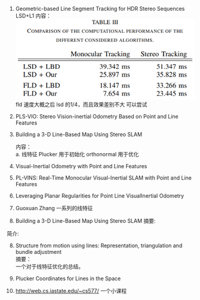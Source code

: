 <!--
 * @Author: Liu Weilong
 * @Date: 2021-03-09 16:21:03
 * @LastEditors: Liu Weilong 
 * @LastEditTime: 2021-03-09 16:35:26
 * @FilePath: /3rd-test-learning/38. line_feature/paper_reading.md
 * @Description: 
-->
1. Geometric-based Line Segment Tracking for HDR Stereo Sequences LSD+L1
   内容：<br>
   ![](./pic/1.png)
   fld 速度大概之后 lsd 的1/4，而且效果差别不大 可以尝试

2. PLS-VIO: Stereo Vision-inertial Odometry Based
on Point and Line Features 

2. Building a 3-D Line-Based Map Using
Stereo SLAM<br>

    内容：<br>
    a. 线特征 Plucker 用于初始化 orthonormal 用于优化
    
3. Visual-Inertial
Odometry with Point and Line Features

4. PL-VINS: Real-Time Monocular Visual-Inertial SLAM with Point and
Line Features

5. Leveraging Planar Regularities for Point Line VisualInertial Odometry

6. Guoxuan Zhang 一系列的线特征
7. Building a 3-D Line-Based Map Using
Stereo SLAM
摘要:<br>

简介:<br>

8. Structure from motion using lines: Representation, triangulation and bundle adjustment<br>
   摘要：<br>
   一个对于线特征优化的总结。<br>
   

9. Plucker Coordinates for Lines in the Space
   
10. http://web.cs.iastate.edu/~cs577/ 一个小课程